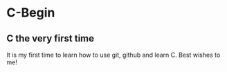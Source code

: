 # C-Begin
## C the very first time  

It is my first time to learn how to use git, github and learn C.
Best wishes to me!
